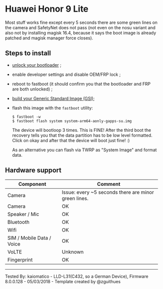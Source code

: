 # Huawei Honor 9 Lite

Most stuff works fine except every 5 seconds there are some green lines on the camera and SafetyNet does not pass (not even on the nosu variant and also not by installing magisk 16.4, because it says the boot image is already patched and magisk manager force closes).

## Steps to install

* [unlock your bootloader](https://forum.xda-developers.com/honor-7x/how-to/how-to-unlock-huawei-bootloader-removal-t3780903) ;
* enable developer settings and disable OEM/FRP lock ;
* reboot to fastboot (it should confirm you that the bootloader and FRP are both unlocked) ;
* [build your Generic Standard Image (GSI)](https://github.com/phhusson/treble_experimentations/wiki/How-to-build-a-GSI);
* flash this image with the `fastboot` utility:
    ```
    $ fastboot -w
    $ fastboot flash system system-arm64-aonly-gapps-su.img
    ```
    The device will bootloop 3 times. This is FINE! After the third boot the recovery tells you that the data partition has to be low level formatted. Click on okay and after that the device will boot just fine! :)

    As an alternative you can flash via TWRP as "System Image" and format data.

## Hardware support

| Component                 |      Comment                                              |
|---------------------------|-----------------------------------------------------------|
| Camera                    | Issue: every ~5 seconds there are minor green lines.      |
| Camera                    | OK                                                        |
| Speaker / Mic             | OK                                                        |
| Bluetooth                 | OK                                                        |
| Wifi                       | OK                                                        |
| SIM / Mobile Data / Voice | OK                                                        |
| VoLTE                     | Unknown                                                   |
| Fingerprint               | OK                                                        |

---

Tested By: kaiomatico - LLD-L31(C432, so a German Device), Firmware 8.0.0.128 - 05/03/2018 - Template created by @zguithues